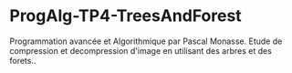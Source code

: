 # ProgAlg-TP4-TreesAndForest
Programmation avancée et Algorithmique par Pascal Monasse. Etude de compression et decompression d'image en utilisant des arbres et des forets..
